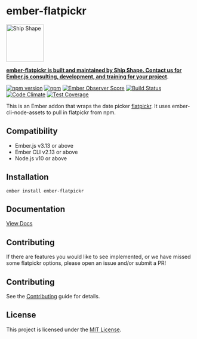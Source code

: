 # ember-flatpickr

<a href="https://shipshape.io/"><img src="http://i.imgur.com/DWHQjA5.png" alt="Ship Shape" width="100" height="100"/></a>

**[ember-flatpickr is built and maintained by Ship Shape. Contact us for Ember.js consulting, development, and training for your project](https://shipshape.io/ember-consulting/)**.

[![npm version](https://badge.fury.io/js/ember-flatpickr.svg)](http://badge.fury.io/js/ember-flatpickr)
[![npm](https://img.shields.io/npm/dm/ember-flatpickr.svg)]()
[![Ember Observer Score](https://emberobserver.com/badges/ember-flatpickr.svg)](https://emberobserver.com/addons/ember-flatpickr)
[![Build Status](https://travis-ci.com/shipshapecode/ember-flatpickr.svg?branch=master)](https://travis-ci.com/shipshapecode/ember-flatpickr)
[![Code Climate](https://codeclimate.com/github/shipshapecode/ember-flatpickr/badges/gpa.svg)](https://codeclimate.com/github/shipshapecode/ember-flatpickr)
[![Test Coverage](https://codeclimate.com/github/shipshapecode/ember-flatpickr/badges/coverage.svg)](https://codeclimate.com/github/shipshapecode/ember-flatpickr/coverage)

This is an Ember addon that wraps the date picker [flatpickr](http://chmln.github.io/flatpickr/). It uses ember-cli-node-assets to pull in flatpickr from npm.

## Compatibility

- Ember.js v3.13 or above
- Ember CLI v2.13 or above
- Node.js v10 or above

## Installation

`ember install ember-flatpickr`

## Documentation

[View Docs](https://shipshapecode.github.io/ember-flatpickr/)

## Contributing

If there are features you would like to see implemented, or we have missed some flatpickr options, please open an issue and/or submit a PR!

## Contributing

See the [Contributing](CONTRIBUTING.md) guide for details.

## License

This project is licensed under the [MIT License](LICENSE.md).
